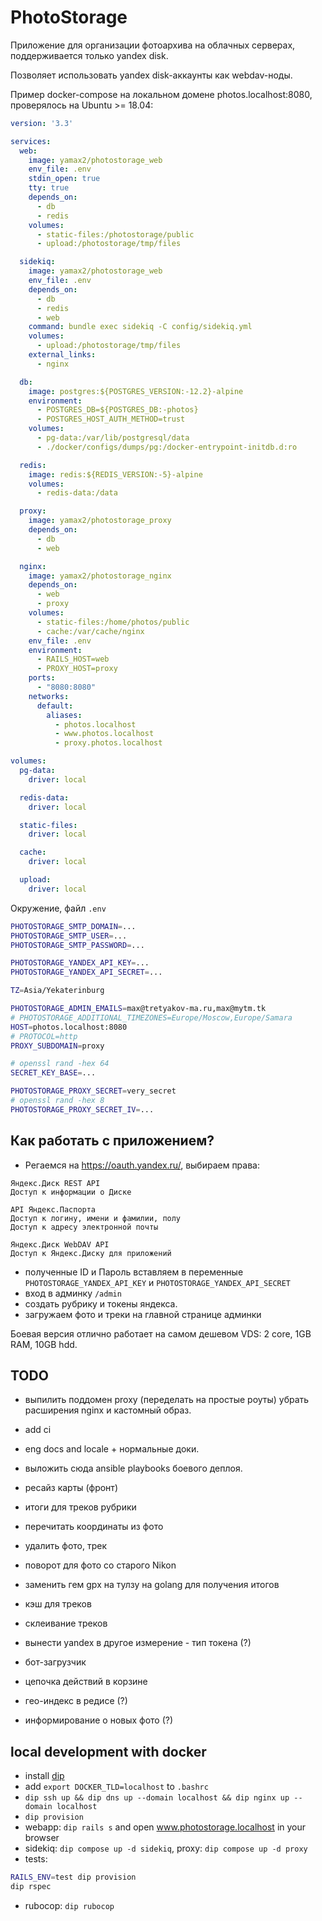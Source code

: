# PhotoStorage

Приложение для организации фотоархива на облачных серверах, поддерживается только yandex disk.

Позволяет использовать yandex disk-аккаунты как webdav-ноды.

Пример docker-compose на локальном домене photos.localhost:8080, проверялось на Ubuntu >= 18.04:
```yaml
version: '3.3'

services:
  web:
    image: yamax2/photostorage_web
    env_file: .env
    stdin_open: true
    tty: true
    depends_on:
      - db
      - redis
    volumes:
      - static-files:/photostorage/public
      - upload:/photostorage/tmp/files

  sidekiq:
    image: yamax2/photostorage_web
    env_file: .env
    depends_on:
      - db
      - redis
      - web
    command: bundle exec sidekiq -C config/sidekiq.yml
    volumes:
      - upload:/photostorage/tmp/files
    external_links:
      - nginx

  db:
    image: postgres:${POSTGRES_VERSION:-12.2}-alpine
    environment:
      - POSTGRES_DB=${POSTGRES_DB:-photos}
      - POSTGRES_HOST_AUTH_METHOD=trust
    volumes:
      - pg-data:/var/lib/postgresql/data
      - ./docker/configs/dumps/pg:/docker-entrypoint-initdb.d:ro

  redis:
    image: redis:${REDIS_VERSION:-5}-alpine
    volumes:
      - redis-data:/data

  proxy:
    image: yamax2/photostorage_proxy
    depends_on:
      - db
      - web

  nginx:
    image: yamax2/photostorage_nginx
    depends_on:
      - web
      - proxy
    volumes:
      - static-files:/home/photos/public
      - cache:/var/cache/nginx
    env_file: .env
    environment:
      - RAILS_HOST=web
      - PROXY_HOST=proxy
    ports:
      - "8080:8080"
    networks:
      default:
        aliases:
          - photos.localhost
          - www.photos.localhost
          - proxy.photos.localhost

volumes:
  pg-data:
    driver: local

  redis-data:
    driver: local

  static-files:
    driver: local

  cache:
    driver: local

  upload:
    driver: local
```

Окружение, файл `.env`
```bash
PHOTOSTORAGE_SMTP_DOMAIN=...
PHOTOSTORAGE_SMTP_USER=...
PHOTOSTORAGE_SMTP_PASSWORD=...

PHOTOSTORAGE_YANDEX_API_KEY=...
PHOTOSTORAGE_YANDEX_API_SECRET=...

TZ=Asia/Yekaterinburg

PHOTOSTORAGE_ADMIN_EMAILS=max@tretyakov-ma.ru,max@mytm.tk
# PHOTOSTORAGE_ADDITIONAL_TIMEZONES=Europe/Moscow,Europe/Samara
HOST=photos.localhost:8080
# PROTOCOL=http
PROXY_SUBDOMAIN=proxy

# openssl rand -hex 64
SECRET_KEY_BASE=...

PHOTOSTORAGE_PROXY_SECRET=very_secret
# openssl rand -hex 8
PHOTOSTORAGE_PROXY_SECRET_IV=...
```

## Как работать с приложением?

* Регаемся на https://oauth.yandex.ru/, выбираем права:
```
Яндекс.Диск REST API
Доступ к информации о Диске

API Яндекс.Паспорта
Доступ к логину, имени и фамилии, полу
Доступ к адресу электронной почты

Яндекс.Диск WebDAV API
Доступ к Яндекс.Диску для приложений
```
* полученные ID и Пароль вставляем в переменные `PHOTOSTORAGE_YANDEX_API_KEY` и `PHOTOSTORAGE_YANDEX_API_SECRET`
* вход в админку `/admin`
* создать рубрику и токены яндекса.
* загружаем фото и треки на главной странице админки

Боевая версия отлично работает на самом дешевом VDS: 2 core, 1GB RAM, 10GB hdd.

## TODO

* выпилить поддомен proxy (переделать на простые роуты) убрать расширения nginx и кастомный образ.
* add ci
* eng docs and locale + нормальные доки.
* выложить сюда ansible playbooks боевого деплоя.
* ресайз карты (фронт)
* итоги для треков рубрики
* перечитать координаты из фото
* удалить фото, трек
* поворот для фото со старого Nikon

* заменить гем gpx на тулзу на golang для получения итогов
* кэш для треков
* склеивание треков

* вынести yandex в другое измерение - тип токена (?)
* бот-загрузчик
* цепочка действий в корзине

* гео-индекс в редисе (?)
* информирование о новых фото (?)

## local development with docker

* install [dip](https://github.com/bibendi/dip)
* add `export DOCKER_TLD=localhost` to `.bashrc`
* `dip ssh up && dip dns up --domain localhost && dip nginx up --domain localhost`
* `dip provision`
* webapp: `dip rails s` and open www.photostorage.localhost in your browser
* sidekiq: `dip compose up -d sidekiq`, proxy: `dip compose up -d proxy`
* tests:
```bash
RAILS_ENV=test dip provision
dip rspec
```
* rubocop: `dip rubocop`
